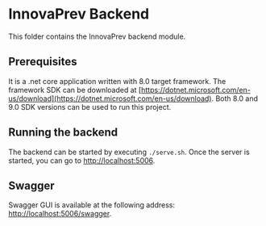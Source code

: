 # InnovaPrev Backend

This folder contains the InnovaPrev backend module.

## Prerequisites

It is a .net core application written with 8.0 target framework. The framework SDK can be downloaded at [https://dotnet.microsoft.com/en-us/download](https://dotnet.microsoft.com/en-us/download). Both 8.0 and 9.0 SDK versions can be used to run this project.

## Running the backend

The backend can be started by executing `./serve.sh`. Once the server is started, you can go to [http://localhost:5006](http://localhost:5006).

## Swagger

Swagger GUI is available at the following address: [http://localhost:5006/swagger](http://localhost:5006/swagger).
